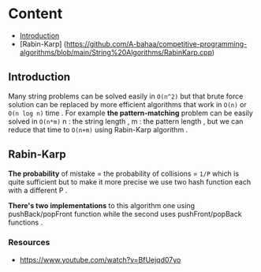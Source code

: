 # Content
- [Introduction](https://github.com/A-bahaa/competitive-programming-algorithms/blob/main/String%20Algorithms/README.md#introduction)
- [Rabin-Karp] (https://github.com/A-bahaa/competitive-programming-algorithms/blob/main/String%20Algorithms/RabinKarp.cpp)

## Introduction
Many string problems can be solved easily in `O(n^2)` but that brute force solution can be replaced by more efficient algorithms that work in `O(n)` or `O(n log n)` time . For example **the pattern-matching** problem can be easily solved in `O(n*m)` n : the string length , m : the pattern length , but we can reduce that time to `O(n+m)` using Rabin-Karp algorithm .

## Rabin-Karp
**The probability** of mistake = the probability of collisions = `1/P` which is quite sufficient but to make it more precise we use two hash function each with a different P .

**There's two implementations** to this algorithm one using pushBack/popFront function while the second uses pushFront/popBack functions .

### Resources
- https://www.youtube.com/watch?v=BfUejqd07yo
